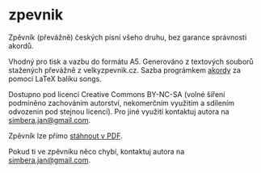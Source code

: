 # zpevnik
Zpěvník (převážně) českých písní všeho druhu, bez garance správnosti akordů.

Vhodný pro tisk a vazbu do formátu A5. Generováno z textových souborů stažených převážně z velkyzpevnik.cz.
Sazba prográmkem [akordy](https://github.com/simberaj/akordy) za pomoci LaTeX balíku songs.

Dostupno pod licencí Creative Commons BY-NC-SA (volné šíření podmíněno zachováním autorství,
nekomerčním využitím a sdílením odvozenin pod stejnou licencí). Pro jiné využití kontaktuj autora
na simbera.jan@gmail.com.

Zpěvník lze přímo [stáhnout v PDF](https://github.com/simberaj/zpevnik/raw/master/zpevnik.pdf).

Pokud ti ve zpěvníku něco chybí, kontaktuj autora na simbera.jan@gmail.com.
